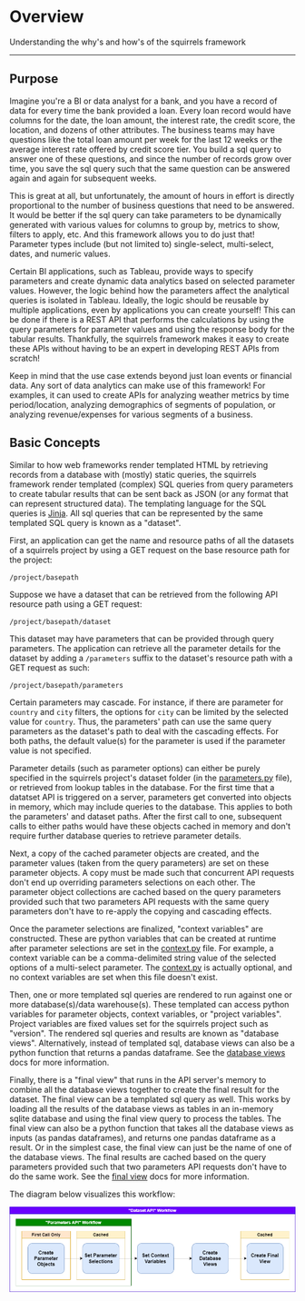 # Overview

Understanding the why's and how's of the squirrels framework

---

## Purpose

Imagine you're a BI or data analyst for a bank, and you have a record of data for every time the bank provided a loan. Every loan record would have columns for the date, the loan amount, the interest rate, the credit score, the location, and dozens of other attributes. The business teams may have questions like the total loan amount per week for the last 12 weeks or the average interest rate offered by credit score tier. You build a sql query to answer one of these questions, and since the number of records grow over time, you save the sql query such that the same question can be answered again and again for subsequent weeks.

This is great at all, but unfortunately, the amount of hours in effort is directly proportional to the number of business questions that need to be answered. It would be better if the sql query can take parameters to be dynamically generated with various values for columns to group by, metrics to show, filters to apply, etc. And this framework allows you to do just that! Parameter types include (but not limited to) single-select, multi-select, dates, and numeric values.

Certain BI applications, such as Tableau, provide ways to specify parameters and create dynamic data analytics based on selected parameter values. However, the logic behind how the parameters affect the analytical queries is isolated in Tableau. Ideally, the logic should be reusable by multiple applications, even by applications you can create yourself! This can be done if there is a REST API that performs the calculations by using the query parameters for parameter values and using the response body for the tabular results. Thankfully, the squirrels framework makes it easy to create these APIs without having to be an expert in developing REST APIs from scratch!

Keep in mind that the use case extends beyond just loan events or financial data. Any sort of data analytics can make use of this framework! For examples, it can used to create APIs for analyzing weather metrics by time period/location, analyzing demographics of segments of population, or analyzing revenue/expenses for various segments of a business.

## Basic Concepts

Similar to how web frameworks render templated HTML by retrieving records from a database with (mostly) static queries, the squirrels framework render templated (complex) SQL queries from query parameters to create tabular results that can be sent back as JSON (or any format that can represent structured data). The templating language for the SQL queries is [Jinja](https://jinja.palletsprojects.com/). All sql queries that can be represented by the same templated SQL query is known as a "dataset".

First, an application can get the name and resource paths of all the datasets of a squirrels project by using a GET request on the base resource path for the project:

```
/project/basepath
```

Suppose we have a dataset that can be retrieved from the following API resource path using a GET request:

```
/project/basepath/dataset
```

This dataset may have parameters that can be provided through query parameters. The application can retrieve all the parameter details for the dataset by adding a `/parameters` suffix to the dataset's resource path with a GET request as such:

```
/project/basepath/parameters
```

Certain parameters may cascade. For instance, if there are parameter for `country` and `city` filters, the options for `city` can be limited by the selected value for `country`. Thus, the parameters' path can use the same query parameters as the dataset's path to deal with the cascading effects. For both paths, the default value(s) for the parameter is used if the parameter value is not specified.

Parameter details (such as parameter options) can either be purely specified in the squirrels project's dataset folder (in the [parameters.py] file), or retrieved from lookup tables in the database. For the first time that a datatset API is triggered on a server, parameters get converted into objects in memory, which may include queries to the database. This applies to both the parameters' and dataset paths. After the first call to one, subsequent calls to either paths would have these objects cached in memory and don't require further database queries to retrieve parameter details.

Next, a copy of the cached parameter objects are created, and the parameter values (taken from the query parameters) are set on these parameter objects. A copy must be made such that concurrent API requests don't end up overriding parameters selections on each other. The parameter object collections are cached based on the query parameters provided such that two parameters API requests with the same query parameters don't have to re-apply the copying and cascading effects.

Once the parameter selections are finalized, "context variables" are constructed. These are python variables that can be created at runtime after parameter selections are set in the [context.py] file. For example, a context variable can be a comma-delimited string value of the selected options of a multi-select parameter. The [context.py] is actually optional, and no context variables are set when this file doesn't exist.

Then, one or more templated sql queries are rendered to run against one or more database(s)/data warehouse(s). These templated can access python variables for parameter objects, context variables, or "project variables". Project variables are fixed values set for the squirrels project such as "version". The rendered sql queries and results are known as "database views". Alternatively, instead of templated sql, database views can also be a python function that returns a pandas dataframe. See the [database views] docs for more information.

Finally, there is a "final view" that runs in the API server's memory to combine all the database views together to create the final result for the dataset. The final view can be a templated sql query as well. This works by loading all the results of the database views as tables in an in-memory sqlite database and using the final view query to process the tables. The final view can also be a python function that takes all the database views as inputs (as pandas dataframes), and returns one pandas dataframe as a result. Or in the simplest case, the final view can just be the name of one of the database views. The final results are cached based on the query parameters provided such that two parameters API requests don't have to do the same work. See the [final view] docs for more information.

The diagram below visualizes this workflow:

![API Workflow](img/squirrels-workflow.png)

[parameters.py]: user-guide/parameters.md
[context.py]:user-guide/context.md
[database views]: user-guide/database-views.md
[final view]: user-guide/final-view.md